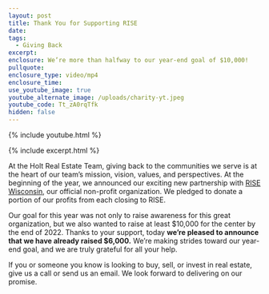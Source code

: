 ```yaml
---
layout: post
title: Thank You for Supporting RISE
date:
tags:
  - Giving Back
excerpt:
enclosure: We’re more than halfway to our year-end goal of $10,000!
pullquote:
enclosure_type: video/mp4
enclosure_time:
use_youtube_image: true
youtube_alternate_image: /uploads/charity-yt.jpeg
youtube_code: Tt_zA0rqTfk
hidden: false
---
```

{% include youtube.html %}

{% include excerpt.html %}

At the Holt Real Estate Team, giving back to the communities we serve is at the heart of our team’s mission, vision, values, and perspectives. At the beginning of the year, we announced our exciting new partnership with [RISE Wisconsin](https://risewisconsin.org/), our official non-profit organization. We pledged to donate a portion of our profits from each closing to RISE.

Our goal for this year was not only to raise awareness for this great organization, but we also wanted to raise at least $10,000 for the center by the end of 2022. Thanks to your support, today **we’re pleased to announce that we have already raised $6,000.** We’re making strides toward our year-end goal, and we are truly grateful for all your help.

If you or someone you know is looking to buy, sell, or invest in real estate, give us a call or send us an email. We look forward to delivering on our promise.